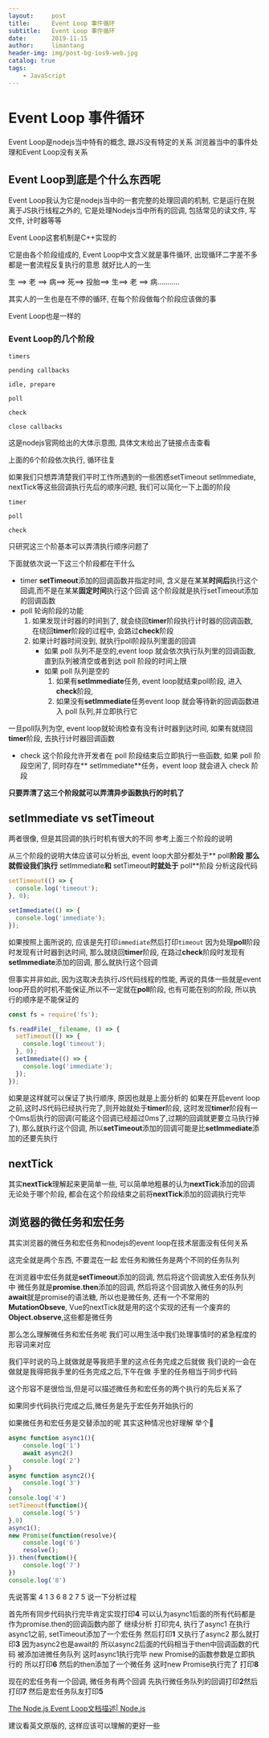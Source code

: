```yaml
---
layout:     post
title:      Event Loop 事件循环
subtitle:   Event Loop 事件循环
date:       2019-11-15
author:     limantang
header-img: img/post-bg-ios9-web.jpg
catalog: true
tags:
    - JavaScript
---
```


# Event Loop 事件循环


Event Loop是nodejs当中特有的概念, 跟JS没有特定的关系
浏览器当中的事件处理和Event Loop没有关系

## Event Loop到底是个什么东西呢

Event Loop我认为它是nodejs当中的一套完整的处理回调的机制, 它是运行在脱离于JS执行线程之外的, 它是处理Nodejs当中所有的回调, 包括常见的读文件, 写文件, 计时器等等

Event Loop这套机制是C++实现的

它是由各个阶段组成的, Event Loop中文含义就是事件循环, 出现循环二字差不多都是一套流程反复执行的意思
就好比人的一生

生 ==> 老 ==> 病==> 死==> 投胎==> 生==> 老 ==> 病………..

其实人的一生也是在不停的循环, 在每个阶段做每个阶段应该做的事

Event Loop也是一样的
### Event Loop的几个阶段

```
timers

pending callbacks

idle, prepare

poll

check

close callbacks
```

这是nodejs官网给出的大体示意图, 具体文末给出了链接点击查看

上面的6个阶段依次执行, 循环往复

如果我们只想弄清楚我们平时工作所遇到的一些困惑setTimeout setImmediate, nextTick等这些回调执行先后的顺序问题, 我们可以简化一下上面的阶段

```
timer

poll

check
```
只研究这三个阶基本可以弄清执行顺序问题了

下面就依次说一下这三个阶段都在干什么
- timer
**setTimeout**添加的回调函数并指定时间, 含义是在某某**时间后**执行这个回调,而不是在某某**固定时间**执行这个回调
这个阶段就是执行setTimeout添加的回调函数
- poll
轮询阶段的功能
	1. 如果发现计时器的时间到了, 就会绕回**timer**阶段执行计时器的回调函数, 在绕回**timer**阶段的过程中, 会路过**check**阶段
	2. 如果计时器时间没到, 就执行poll阶段队列里面的回调
		- 如果 poll 队列不是空的,event loop 就会依次执行队列里的回调函数,直到队列被清空或者到达 poll 阶段的时间上限
		- 如果 poll 队列是空的
			1. 如果有**setImmediate**任务, event loop就结束poll阶段, 进入**check**阶段,
			2. 如果没有**setImmediate**任务event loop 就会等待新的回调函数进入 poll 队列,并立即执行它
			
一旦poll队列为空, event loop就轮询检查有没有计时器到达时间, 如果有就绕回**timer**阶段, 去执行计时器回调函数
- check
这个阶段允许开发者在 poll 阶段结束后立即执行一些函数, 如果 poll 阶段空闲了, 同时存在** setImmediate**任务，event loop 就会进入 check 阶段

**只要弄清了这三个阶段就可以弄清异步函数执行的时机了**
## setImmediate vs setTimeout
两者很像, 但是其回调的执行时机有很大的不同
参考上面三个阶段的说明

从三个阶段的说明大体应该可以分析出, event loop大部分都处于** poll**阶段
那么就假设我们执行** setImmediate**和** setTimeout**时就处于** poll**阶段
分析这段代码

```js
setTimeout(() => {
  console.log('timeout');
}, 0);

setImmediate(() => {
  console.log('immediate');
});
```
如果按照上面所说的, 应该是先打印`immediate`然后打印`timeout`
因为处理**poll**阶段时发现有计时器到达时间, 那么就绕回**timer**阶段, 在路过**check**阶段时发现有**setImmediate**添加的回调, 那么就执行这个回调

但事实并非如此, 因为这取决去执行JS代码线程的性能, 再说的具体一些就是event loop开启的时机不能保证,所以不一定就在**poll**阶段, 也有可能在别的阶段, 所以执行的顺序是不能保证的

```js
const fs = require('fs');

fs.readFile(__filename, () => {
  setTimeout(() => {
    console.log('timeout');
  }, 0);
  setImmediate(() => {
    console.log('immediate');
  });
});
```
如果是这样就可以保证了执行顺序, 原因也就是上面分析的
如果在开启event loop之前,这时JS代码已经执行完了,则开始就处于**timer**阶段, 这时发现**timer**阶段有一个0ms后执行的回调(可能这个回调已经超过0ms了,过期的回调就更要立马执行掉了), 那么就执行这个回调, 所以**setTimeout**添加的回调可能是比**setImmediate**添加的还要先执行

## nextTick
其实**nextTick**理解起来更简单一些, 可以简单地粗暴的认为**nextTick**添加的回调无论处于哪个阶段, 都会在这个阶段结束之前将**nextTick**添加的回调执行完毕

## 浏览器的微任务和宏任务
其实浏览器的微任务和宏任务和nodejs的event loop在技术层面没有任何关系

这完全就是两个东西, 不要混在一起
宏任务和微任务是两个不同的任务队列

在浏览器中宏任务就是**setTimeout**添加的回调, 然后将这个回调放入宏任务队列中
微任务就是**promise.then**添加的回调, 然后将这个回调放入微任务的队列
**await**就是promise的语法糖, 所以也是微任务, 还有一个不常用的**MutationObseve**, Vue的nextTick就是用的这个实现的还有一个废弃的**Object.observe**,这些都是微任务

那么怎么理解微任务和宏任务呢
我们可以用生活中我们处理事情时的紧急程度的形容词来对应

我们平时说的马上就做就是等我把手里的这点任务完成之后就做
我们说的一会在做就是我得把我手里的任务完成之后,下午在做
手里的任务相当于同步代码

这个形容不是很恰当,但是可以描述微任务和宏任务的两个执行的先后关系了

如果同步代码执行完成之后,微任务是先于宏任务开始执行的

如果微任务和宏任务是交替添加的呢
其实这种情况也好理解
举个🌰

```js
async function async1(){
    console.log('1')
    await async2()
    console.log('2')
}
async function async2(){
    console.log('3')
}
console.log('4')
setTimeout(function(){
    console.log('5') 
},0)  
async1();
new Promise(function(resolve){
    console.log('6')
    resolve();
}).then(function(){
    console.log('7')
})
console.log('8')
```

先说答案 4  1  3  6  8  2  7  5
说一下分析过程

首先所有同步代码执行完毕肯定实现打印**4**
可以认为async1后面的所有代码都是作为promise.then的回调函数内部了
继续分析
打印完4, 执行了async1
在执行async1之前, setTimeout添加了一个宏任务
然后打印**1**
又执行了async2
那么就打印**3**
因为async2也是await的
所以async2后面的代码相当于then中回调函数的代码
被添加进微任务队列
这时async1执行完毕
new Promise的函数参数是立即执行的
所以打印**6**
然后的then添加了一个微任务
这时new Promise执行完了
打印**8**

现在的宏任务有一个回调, 微任务有两个回调
先执行微任务队列的回调打印**2**然后打印**7**
然后是宏任务队友打印**5**



[The Node.js Event Loop文档描述| Node.js](https://nodejs.org/de/docs/guides/event-loop-timers-and-nexttick/)

建议看英文原版的, 这样应该可以理解的更好一些
